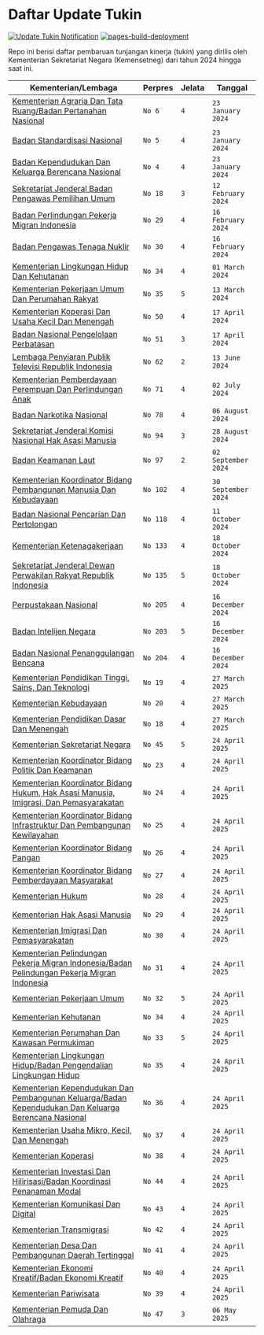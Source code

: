 # Daftar Update Tukin

[![Update Tukin Notification](https://github.com/nubisub/remun-notifier/actions/workflows/python-app.yml/badge.svg)](https://github.com/nubisub/remun-notifier/actions/workflows/python-app.yml)
[![pages-build-deployment](https://github.com/nubisub/remun-notifier/actions/workflows/pages/pages-build-deployment/badge.svg)](https://github.com/nubisub/remun-notifier/actions/workflows/pages/pages-build-deployment)

Repo ini berisi daftar pembaruan tunjangan kinerja (tukin) yang dirilis oleh Kementerian Sekretariat Negara (Kemensetneg) dari tahun 2024 hingga saat ini.

| Kementerian/Lembaga | Perpres | Jelata | Tanggal |
| ------------------- | ------- | ------ | ------- |
|[Kementerian Agraria Dan Tata Ruang/Badan Pertanahan Nasional](<File/Salinan Perpres Nomor 6 Tahun 2024.pdf>) |`No 6` | `4` |`23 January 2024` |
|[Badan Standardisasi Nasional](<File/Salinan Perpres Nomor 5 Tahun 2024.pdf>) |`No 5` | `4` |`23 January 2024` |
|[Badan Kependudukan Dan Keluarga Berencana Nasional](<File/Salinan Perpres Nomor 4 Tahun 2024.pdf>) |`No 4` | `4` |`23 January 2024` |
|[Sekretariat Jenderal Badan Pengawas Pemilihan Umum](<File/Salinan Perpres Nomor 18 Tahun 2024.pdf>) |`No 18` | `3` |`12 February 2024` |
|[Badan Perlindungan Pekerja Migran Indonesia](<File/Salinan Perpres Nomor 29 Tahun 2024.pdf>) |`No 29` | `4` |`16 February 2024` |
|[Badan Pengawas Tenaga Nuklir](<File/Salinan Perpres Nomor 30 Tahun 2024.pdf>) |`No 30` | `4` |`16 February 2024` |
|[Kementerian Lingkungan Hidup Dan Kehutanan](<File/Salinan Perpres Nomor 34 Tahun 2024.pdf>) |`No 34` | `4` |`01 March 2024` |
|[Kementerian Pekerjaan Umum Dan Perumahan Rakyat](<File/Salinan Perpres Nomor 35 Tahun 2024.pdf>) |`No 35` | `5` |`13 March 2024` |
|[Kementerian Koperasi Dan Usaha Kecil Dan Menengah](<File/Salinan Perpres Nomor 50 Tahun 2024.pdf>) |`No 50` | `4` |`17 April 2024` |
|[Badan Nasional Pengelolaan Perbatasan](<File/Salinan Perpres Nomor 51 Tahun 2024.pdf>) |`No 51` | `3` |`17 April 2024` |
|[Lembaga Penyiaran Publik Televisi Republik Indonesia](<File/Salinan Perpres Nomor 62 Tahun 2024.pdf>) |`No 62` | `2` |`13 June 2024` |
|[Kementerian Pemberdayaan Perempuan Dan Perlindungan Anak](<File/Salinan Perpres Nomor 71 Tahun 2024.pdf>) |`No 71` | `4` |`02 July 2024` |
|[Badan Narkotika Nasional](<File/Salinan Perpres Nomor 78 Tahun 2024.pdf>) |`No 78` | `4` |`06 August 2024` |
|[Sekretariat Jenderal Komisi Nasional Hak Asasi Manusia](<File/Salinan Perpres Nomor 94 Tahun 2024.pdf>) |`No 94` | `3` |`28 August 2024` |
|[Badan Keamanan Laut](<File/Salinan Perpres Nomor 97 Tahun 2024.pdf>) |`No 97` | `2` |`02 September 2024` |
|[Kementerian Koordinator Bidang Pembangunan Manusia Dan Kebudayaan](<File/Salinan Perpres Nomor 102 Tahun 2024.pdf>) |`No 102` | `4` |`30 September 2024` |
|[Badan Nasional Pencarian Dan Pertolongan](<File/Salinan Perpres Nomor 118 Tahun 2024.pdf>) |`No 118` | `4` |`11 October 2024` |
|[Kementerian Ketenagakerjaan](<File/Salinan Perpres 133 Tahun 2024.pdf>) |`No 133` | `4` |`18 October 2024` |
|[Sekretariat Jenderal Dewan Perwakilan Rakyat Republik Indonesia](<File/Salinan Perpres Nomor 135 Tahun 2024.pdf>) |`No 135` | `5` |`18 October 2024` |
|[Perpustakaan Nasional](<File/Salinan Perpres Nomor 205 Tahun 2024.pdf>) |`No 205` | `4` |`16 December 2024` |
|[Badan Intelijen Negara](<File/Salinan Perpres Nomor 203 Tahun 2024.pdf>) |`No 203` | `5` |`16 December 2024` |
|[Badan Nasional Penanggulangan Bencana](<File/Salinan Perpres Nomor 204 Tahun 2024.pdf>) |`No 204` | `4` |`16 December 2024` |
|[Kementerian Pendidikan Tinggi, Sains, Dan Teknologi](<File/Salinan Perpres Nomor 19 Tahun 2025.pdf>) |`No 19` | `4` |`27 March 2025` |
|[Kementerian Kebudayaan](<File/Salinan Perpres Nomor 20 Tahun 2025.pdf>) |`No 20` | `4` |`27 March 2025` |
|[Kementerian Pendidikan Dasar Dan Menengah](<File/Salinan Perpres Nomor 18 Tahun 2025.pdf>) |`No 18` | `4` |`27 March 2025` |
|[Kementerian Sekretariat Negara](<File/Salinan Perpres Nomor 45 Tahun 2025.pdf>) |`No 45` | `5` |`24 April 2025` |
|[Kementerian Koordinator Bidang Politik Dan Keamanan](<File/Salinan Perpres Nomor 23 Tahun 2025.pdf>) |`No 23` | `4` |`24 April 2025` |
|[Kementerian Koordinator Bidang Hukum, Hak Asasi Manusia, Imigrasi, Dan Pemasyarakatan](<File/Salinan Perpres Nomr 24 Tahun 2025.pdf>) |`No 24` | `4` |`24 April 2025` |
|[Kementerian Koordinator Bidang Infrastruktur Dan Pembangunan Kewilayahan](<File/Salinan Perpres Nomor 25 Tahun 2025.pdf>) |`No 25` | `4` |`24 April 2025` |
|[Kementerian Koordinator Bidang Pangan](<File/Salinan Perpres Nomor 26 Tahun 2025.pdf>) |`No 26` | `4` |`24 April 2025` |
|[Kementerian Koordinator Bidang Pemberdayaan Masyarakat](<File/Salinan Perpres Nomor 27 Tahun 2025.pdf>) |`No 27` | `4` |`24 April 2025` |
|[Kementerian Hukum](<File/Salinan Perpres Nomor 28 Tahun 2025.pdf>) |`No 28` | `4` |`24 April 2025` |
|[Kementerian Hak Asasi Manusia](<File/Salinan Perpres Nomor 29 Tahun 2025.pdf>) |`No 29` | `4` |`24 April 2025` |
|[Kementerian Imigrasi Dan Pemasyarakatan](<File/Salinan Perpres Nomor 30 Tahun 2025.pdf>) |`No 30` | `4` |`24 April 2025` |
|[Kementerian Pelindungan Pekerja Migran Indonesia/Badan Pelindungan Pekerja Migran Indonesia](<File/Salinan Perpres Nomor 31 Tahun 2025.pdf>) |`No 31` | `4` |`24 April 2025` |
|[Kementerian Pekerjaan Umum](<File/Salinan Perpres Nomor 32 Tahun 2025.pdf>) |`No 32` | `5` |`24 April 2025` |
|[Kementerian Kehutanan](<File/Salinan Perpres Nomor 34 Tahun 2025.pdf>) |`No 34` | `4` |`24 April 2025` |
|[Kementerian Perumahan Dan Kawasan Permukiman](<File/Salinan Perpres Nomor 33 Tahun 2025.pdf>) |`No 33` | `5` |`24 April 2025` |
|[Kementerian Lingkungan Hidup/Badan Pengendalian Lingkungan Hidup](<File/Salinan Perpres Nomor 35 Tahun 2025.pdf>) |`No 35` | `4` |`24 April 2025` |
|[Kementerian Kependudukan Dan Pembangunan Keluarga/Badan Kependudukan Dan Keluarga Berencana Nasional](<File/Salinan Perpres Nomor 36 Tahun 2025.pdf>) |`No 36` | `4` |`24 April 2025` |
|[Kementerian Usaha Mikro, Kecil, Dan Menengah](<File/Salinan Perpres Nomor 37 Tahun 2025.pdf>) |`No 37` | `4` |`24 April 2025` |
|[Kementerian Koperasi](<File/Salinan Perpres Nomor 38 Tahun 2025.pdf>) |`No 38` | `4` |`24 April 2025` |
|[Kementerian Investasi Dan Hilirisasi/Badan Koordinasi Penanaman Modal](<File/Salinan Perpres Nomor 44 Tahun 2025.pdf>) |`No 44` | `4` |`24 April 2025` |
|[Kementerian Komunikasi Dan Digital](<File/Salinan Perpres Nomor 43 Tahun 2025.pdf>) |`No 43` | `4` |`24 April 2025` |
|[Kementerian Transmigrasi](<File/Salinan Perpres Nomor 42 Tahun 2025.pdf>) |`No 42` | `4` |`24 April 2025` |
|[Kementerian Desa Dan Pembangunan Daerah Tertinggal](<File/Salinan Perpres Nomor 41 Tahun 2025.pdf>) |`No 41` | `4` |`24 April 2025` |
|[Kementerian Ekonomi Kreatif/Badan Ekonomi Kreatif](<File/Salinan Perprees Nomor 40 Tahun 2025.pdf>) |`No 40` | `4` |`24 April 2025` |
|[Kementerian Pariwisata](<File/Salinan Perpres Nomor 39 Tahun 2025.pdf>) |`No 39` | `4` |`24 April 2025` |
|[Kementerian Pemuda Dan Olahraga](<File/Salinan Perpres No.47 Tahun 2025.pdf>) |`No 47` | `3` |`06 May 2025` |
